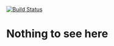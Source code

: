 [![Build Status](https://ci.phyrone.de/buildStatus/icon?job=gg-core%2Fmaster)](https://ci.phyrone.de/job/gg-core/job/master/) 
# Nothing to see here
